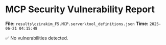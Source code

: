 # MCP Security Vulnerability Report
**File:** `results\czirakim_F5.MCP.server\tool_definitions.json`
**Time:** `2025-06-21 04:15:48`

✅ No vulnerabilities detected.